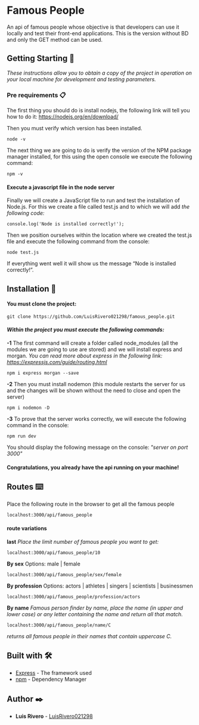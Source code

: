 # Famous People
An api of famous people whose objective is that developers can use it locally and test their front-end applications. This is the version without BD and only the GET method can be used.

## Getting Starting 🚀

_These instructions allow you to obtain a copy of the project in operation on your local machine for development and testing parameters._


### Pre requirements 📋

The first thing you should do is install nodejs, the following link will tell you how to do it: https://nodejs.org/en/download/

Then you must verify which version has been installed.
```
node -v
```
The next thing we are going to do is verify the version of the NPM package manager installed, for this using the open console we execute the following command:
```
npm -v
```
#### Execute a javascript file in the node server
Finally we will create a JavaScript file to run and test the installation of Node.js.
For this we create a file called test.js and to which we will add _the following code:_
```
console.log('Node is installed correctly!');
```
Then we position ourselves within the location where we created the test.js file and execute the following command from the console:
```
node test.js
```
If everything went well it will show us the message “Node is installed correctly!”.


## Installation 🔧

#### You must clone the project:
```
git clone https://github.com/LuisRivero021298/famous_people.git
```
#### _Within the project you must execute the following commands:_

**-1** The first command will create a folder called node_modules (all the modules we are going to use are stored) and we will install express and morgan.
_You can read more about express in the following link: https://expressjs.com/guide/routing.html_
```
npm i express morgan --save
```
**-2** Then you must install nodemon (this module restarts the server for us and the changes will be shown without the need to close and open the server)
```
npm i nodemon -D
```
**-3** To prove that the server works correctly, we will execute the following command in the console:
```
npm run dev
```
You should display the following message on the console: *"server on port 3000"*

#### Congratulations, you already have the api running on your machine!

## Routes ⌨️

Place the following route in the browser to get all the famous people
```
localhost:3000/api/famous_people
```
#### route variations
**last**
_Place the limit number of famous people you want to get:_
```
localhost:3000/api/famous_people/10
```
**By sex**
Options: male | female
```
localhost:3000/api/famous_people/sex/female
```
**By profession** 
Options: actors | athletes | singers | scientists | businessmen
```
localhost:3000/api/famous_people/profession/actors
```
**By name**
_Famous person finder by name, place the name (in upper and lower case) or any letter containing the name and return all that match._
```
localhost:3000/api/famous_people/name/C
```
_returns all famous people in their names that contain uppercase C._

## Built with 🛠️

* [Express](https://expressjs.com/es/) - The framework used
* [npm](https://www.npmjs.com) - Dependency Manager

## Author ✒️

* **Luis Rivero** - [LuisRivero021298](https://github.com/LuisRivero021298)
